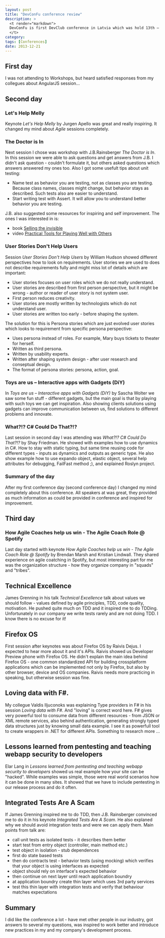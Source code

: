 ```yaml
---
layout: post
title: "DevConFu conference review"
description: >
  <t render="markdown">
  DevConFu is first DevClub conference in Latvia which was hold 13th – 15th November 2013 in Jurmala. Before conference I was sceptical about it. I was discovering conference program and found only few interesting sessions for me. Saw that there were many Agile, Testing, but less development related stuff. I also wanted to get to [Mark Seeman's](https://twitter.com/ploeh) session _Poka-yoke code: APIs for stupid programmers_, but was dissapointed that it didn't happen. And so I was even more sceptical. But...
  </t>
category:
tags: [Conferences]
date: 2013-12-21
---
```


## First day

I was not attending to Workshops, but heard satisfied responses from my collegues about AngularJS session...

## Second day

### Let's Help Melly

Keynote _Let's Help Melly_ by Jurgen Apello was great and really inspiring. It changed my mind about _Agile_ sessions completely.

### The Doctor is In

Next session I chose was workshop with J.B.Rainsberger _The Doctor is In_. In this session we were able to ask questions and get answers from J.B. I didn't ask question - couldn't formulate it, but others asked questions which answers answered my ones too. Also I got some usefult tips about unit testing:
* Name test as behavior you are testing, not as classes you are testing. Because class names, classes might change, but behavior stays as described. Such tests also are easier to understand.
* Start writing test with Assert. It will allow you to understand better behavior you are testing.

J.B. also suggested some resources for inspiring and self improvement. The ones I was interested in is:
* book [Selling the invisible](http://www.amazon.com/Selling-Invisible-Field-Modern-Marketing/dp/0446672319)
* video [Practical Tools for Playing Well with Others](https://vimeo.com/78917211)

### User Stories Don't Help Users

Session _User Stories Don't Help Users_ by William Hudson showed different perspectives how to look on requirements. User stories we are used to does not describe requirements fully and might miss lot of details which are important:
* User stories focuses on user roles which we do not really understand.
* User stories are described from first person perspective, but it might be wrong - author or reader of user story is not system user.
* First person reduces creativity.
* User stories are mostly written by technologists which do not understand user.
* User stories are written too early - before shaping the system.

The solution for this is Persona stories which are just evolved user stories which looks to requirement from specific persona perspective:
* Uses persona instead of roles. For example, Mary buys tickets to theater for herself.
* Written as third persona.
* Written by usability experts.
* Written after shaping system design - after user research and conseptual design.
* The format of persona stories: persona, action, goal.

### Toys are us – Interactive apps with Gadgets (DiY)

In _Toys are us – Interactive apps with Gadgets (DiY)_ by Sascha Wolter we saw some fun stuff - different gadgets, but the main goal is that by playing with such toys we can get inspiration. Also showing clients solutions using gadgets can improve communication between us, find solutions to different problems and innovate.

### What?!? C# Could Do That?!?

Last session in second day I was attending was _What?!? C# Could Do That?!?_ by Shay Friedman. He showed with examples how to use dynamics in C#. How to stay with static typing, but same time reusing code for different types - inputs as dynamics and outputs as generic type. He also show example how to use expando object, elastic object, several help attributes for debugging, FailFast method ;), and explained Roslyn project.

### Summary of the day

After my first conference day (second conference day) I changed my mind completely about this conference. All speakers at was great, they provided as much information as could be provided in conference and inspired for improvement.

## Third day

### How Agile Coaches help us win - The Agile Coach Role @ Spotify

Last day started with keynote _How Agile Coaches help us win - The Agile Coach Role @ Spotify_ by Brendan Marsh and Kristian Lindwall. They shared experience on agile coatching in Spotify, but most interesting part for me was the organization structure - how they organize company in "squads" and "tribes".

## Technical Excellence

James Grenning in his talk _Technical Excellence_ talk about values we should follow - values defined by agile principles, TDD, code quality, motivation. He pushed quite much on TDD and it inspired me to do TDDing. Unfortunately in our company we write tests rarely and are not doing TDD. I know there is no excuse for it!

## Firefox OS

First session after keynotes was about Firefox OS by Raivis Dejus. I expected to hear more about it and it's APIs. Raivis showed us Developer Preview phone with Firefox OS. He didn't explain the main idea behind Firefox OS - one common standardized API for building crossplatform applications which can be implemented not only by Firefox, but also by other browser, device and OS companies. Raivis needs more practicing in speaking, but otherwise session was fine.

## Loving data with F#.

My collegue Valdis Iljuconoks was explaining Type providers in F# in his session _Loving data with F#_. And "loving" is correct word here. F# gives very powerful tool to consume data from different resources - from JSON or XML remote services, also behind authentication, generating strongly typed data structures just by knowing small data example. I see it as powerfull tool to create wrappers in .NET for different APIs. Something to research more ...

## Lessons learned from pentesting and teaching webapp security to developers

Elar Lang in _Lessons learned from pentesting and teaching webapp security to developers_ showed us real example how your site can be "hacked". While examples was simple, those were real world scenarios how it can be done in many sites. It showed that we have to include pentesting in our release process and do it often.

## Integrated Tests Are A Scam

If James Grenning inspired me to do TDD, then J.B. Rainsberger convinced me to do it in his keynote _Integrated Tests Are A Scam_. He also explaned why we should avoid integration tests and were we can apply them. Main points from talk are:
* call unit tests as isolated tests - it describes them better
* start test from entry object (controller, main method etc.)
* test object in isolation - stub dependences
* first do state based tests
* then do contracts test - behavior tests (using mocking) which verifies that your object is using interfaces as expected
* object should rely on interface's expected behavior
* then continue on next layer until reach application boundry
* at application boundry create thin layer which uses 3rd party services
* test this thin layer with integration tests and verify that behaviour matches expectations

## Summary

I did like the conference a lot - have met other people in our industry, got answers to several my questions, was inspired to work better and introduce new practices in my and my company's development process.
